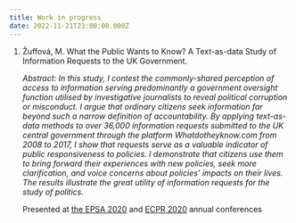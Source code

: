 ```yaml
---
title: Work in progress
date: 2022-11-21T23:00:00.000Z
---
```

1. Žuffová, M. What the Public Wants to Know? A Text-as-data Study of Information Requests to the UK Government. ﻿                                                                                                                                            

   *Abstract: In this study, I contest the commonly-shared perception of access to information serving predominantly a government oversight function utilised by investigative journalists to reveal political corruption or misconduct. I argue that ordinary citizens seek information far beyond such a narrow definition of accountability. By applying text-as-data methods to over 36,000 information requests submitted to the UK central government through the platform Whatdotheyknow.com from 2008 to 2017, I show that requests serve as a valuable indicator of public responsiveness to policies. I demonstrate that citizens use them to bring forward their experiences with new policies, seek more clarification, and voice concerns about policies’ impacts on their lives. The results illustrate the great utility of information requests for the study of politics.* 

   Presented at [the EPSA 2020](https://coms.events/EPSA-2020/data/abstracts/en/abstract_0072.html) and [ECPR 2020](https://ecpr.eu/Events/Event/PaperDetails/53895) annual conferences